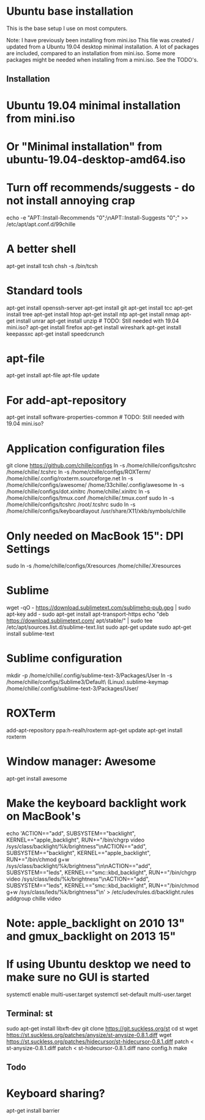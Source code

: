 Ubuntu base installation
========================

This is the base setup I use on most computers.

Note: I have previously been installing from mini.iso This file was created / updated from a Ubuntu 19.04 desktop minimal installation. A lot of packages are included, compared to an installation from mini.iso. Some more packages might be needed when installing from a mini.iso. See the TODO's.


Installation
------------

# Ubuntu 19.04 minimal installation from mini.iso
# Or "Minimal installation" from ubuntu-19.04-desktop-amd64.iso

# Turn off recommends/suggests - do not install annoying crap
echo -e "APT::Install-Recommends \"0\";\nAPT::Install-Suggests \"0\";" >> /etc/apt/apt.conf.d/99chille

# A better shell
apt-get install tcsh
chsh -s /bin/tcsh

# Standard tools
apt-get install openssh-server
apt-get install git
apt-get install tcc
apt-get install tree
apt-get install htop
apt-get install ntp
apt-get install nmap
apt-get install unrar
apt-get install unzip # TODO: Still needed with 19.04 mini.iso?
apt-get install firefox
apt-get install wireshark
apt-get install keepassxc
apt-get install speedcrunch

# apt-file
apt-get install apt-file
apt-file update

# For add-apt-repository
apt-get install software-properties-common # TODO: Still needed with 19.04 mini.iso?

# Application configuration files
git clone https://github.com/chille/configs
ln -s /home/chille/configs/tcshrc /home/chille/.tcshrc
ln -s /home/chille/configs/ROXTerm/ /home/chille/.config/roxterm.sourceforge.net
ln -s /home/chille/configs/awesome/ /home/33chille/.config/awesome
ln -s /home/chille/configs/dot.xinitrc /home/chille/.xinitrc
ln -s /home/chille/configs/tmux.conf /home/chille/.tmux.conf
sudo ln -s /home/chille/configs/tcshrc /root/.tcshrc
sudo ln -s /home/chille/configs/keyboardlayout /usr/share/X11/xkb/symbols/chille

# Only needed on MacBook 15": DPI Settings
sudo ln -s /home/chille/configs/Xresources /home/chille/.Xresources

# Sublime
wget -qO - https://download.sublimetext.com/sublimehq-pub.gpg | sudo apt-key add -
sudo apt-get install apt-transport-https
echo "deb https://download.sublimetext.com/ apt/stable/" | sudo tee /etc/apt/sources.list.d/sublime-text.list
sudo apt-get update
sudo apt-get install sublime-text

# Sublime configuration
mkdir -p /home/chille/.config/sublime-text-3/Packages/User
ln -s /home/chille/configs/Sublime3/Default\ \(Linux\).sublime-keymap /home/chille/.config/sublime-text-3/Packages/User/

# ROXTerm
add-apt-repository ppa:h-realh/roxterm
apt-get update
apt-get install roxterm

# Window manager: Awesome
apt-get install awesome

# Make the keyboard backlight work on MacBook's
echo 'ACTION=="add", SUBSYSTEM=="backlight", KERNEL=="apple_backlight", RUN+="/bin/chgrp video /sys/class/backlight/%k/brightness"\nACTION=="add", SUBSYSTEM=="backlight", KERNEL=="apple_backlight", RUN+="/bin/chmod g+w /sys/class/backlight/%k/brightness"\n\nACTION=="add", SUBSYSTEM=="leds", KERNEL=="smc::kbd_backlight", RUN+="/bin/chgrp video /sys/class/leds/%k/brightness"\nACTION=="add", SUBSYSTEM=="leds", KERNEL=="smc::kbd_backlight", RUN+="/bin/chmod g+w /sys/class/leds/%k/brightness"\n' > /etc/udev/rules.d/backlight.rules
addgroup chille video

# Note: apple_backlight on 2010 13" and gmux_backlight on 2013 15"

# If using Ubuntu desktop we need to make sure no GUI is started
systemctl enable multi-user.target
systemctl set-default multi-user.target


Terminal: st
------------
sudo apt-get install libxft-dev
git clone https://git.suckless.org/st
cd st
wget https://st.suckless.org/patches/anysize/st-anysize-0.8.1.diff
wget https://st.suckless.org/patches/hidecursor/st-hidecursor-0.8.1.diff
patch < st-anysize-0.8.1.diff
patch < st-hidecursor-0.8.1.diff
nano config.h
make


Todo
----
# Keyboard sharing?
apt-get install barrier
